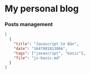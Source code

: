 # My personal blog

### Posts management
```json
[
  {
    "title": "Javascript Cơ Bản",
    "date": "1647081813066",
    "tags": ["javascript", "basic"],
    "file": "js-basic.md" 
  }
]
```
